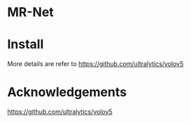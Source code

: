 # MR-Net
# Install
More details are refer to https://github.com/ultralytics/yolov5

# Acknowledgements
https://github.com/ultralytics/yolov5
